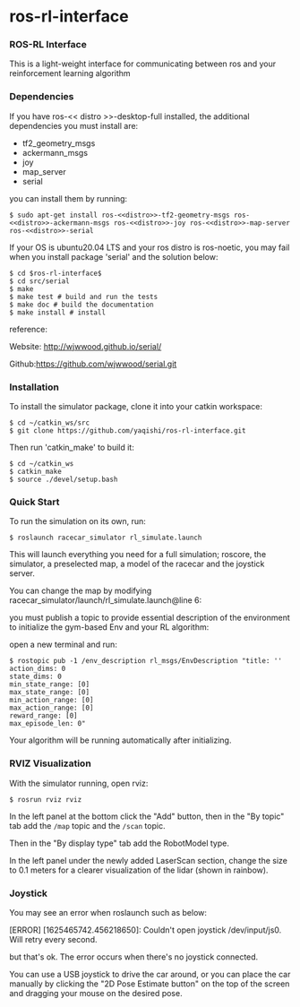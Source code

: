 # ros-rl-interface

### ROS-RL Interface
This is a light-weight interface for communicating between ros and your reinforcement learning algorithm

### Dependencies
If you have ros-<< distro >>-desktop-full installed, the additional dependencies you must install are:

- tf2_geometry_msgs
- ackermann_msgs
- joy
- map_server
- serial

you can install them by running:

```
$ sudo apt-get install ros-<<distro>>-tf2-geometry-msgs ros-<<distro>>-ackermann-msgs ros-<<distro>>-joy ros-<<distro>>-map-server ros-<<distro>>-serial
```

If your OS is ubuntu20.04 LTS and your ros distro is ros-noetic, you may fail when you install package 'serial' and the solution below:

```
$ cd $ros-rl-interface$
$ cd src/serial
$ make
$ make test # build and run the tests
$ make doc # build the documentation
$ make install # install
```

reference:

Website: http://wjwwood.github.io/serial/

Github:https://github.com/wjwwood/serial.git

### Installation
To install the simulator package, clone it into your catkin workspace:

```
$ cd ~/catkin_ws/src
$ git clone https://github.com/yaqishi/ros-rl-interface.git
```

Then run 'catkin_make' to build it:

```
$ cd ~/catkin_ws
$ catkin_make
$ source ./devel/setup.bash
```

### Quick Start
To run the simulation on its own, run:

```
$ roslaunch racecar_simulator rl_simulate.launch
```

This will launch everything you need for a full simulation; roscore, the simulator, a preselected map, a model of the racecar and the joystick server.

You can change the map by modifying racecar_simulator/launch/rl_simulate.launch@line 6:

  <arg name="map" default="YOUR_MAP_PATH"/>
  
you must publish a topic to provide essential description of the environment to initialize the gym-based Env and your RL algorithm:

open a new terminal and run:

```
$ rostopic pub -1 /env_description rl_msgs/EnvDescription "title: ''
action_dims: 0
state_dims: 0
min_state_range: [0]
max_state_range: [0]
min_action_range: [0]
max_action_range: [0]
reward_range: [0]
max_episode_len: 0" 
```

Your algorithm will be running automatically after initializing.

### RVIZ Visualization
With the simulator running, open rviz:

```
$ rosrun rviz rviz
```

In the left panel at the bottom click the "Add" button, then in the "By topic" tab add the `/map` topic and the `/scan` topic.

Then in the "By display type" tab add the RobotModel type.

In the left panel under the newly added LaserScan section, change the size to 0.1 meters for a clearer visualization of the lidar (shown in rainbow).

### Joystick
You may see an error when roslaunch such as below:

[ERROR] [1625465742.456218650]: Couldn't open joystick /dev/input/js0. Will retry every second.

but that's ok. The error occurs when there's no joystick connected.

You can use a USB joystick to drive the car around, or you can place the car manually by clicking the "2D Pose Estimate button" on the top of the screen and dragging your mouse on the desired pose.
